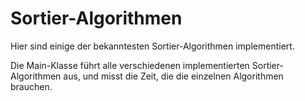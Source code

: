 # Sortier-Algorithmen

Hier sind einige der bekanntesten Sortier-Algorithmen implementiert.

Die Main-Klasse führt alle verschiedenen implementierten Sortier-Algorithmen aus, und misst die Zeit, die die einzelnen Algorithmen brauchen.